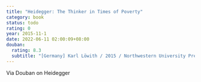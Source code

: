 ```yaml
---
title: "Heidegger: The Thinker in Times of Poverty"
category: book
status: todo
rating: 0
year: 2015-11-1
date: 2022-06-11 02:00:09+08:00
douban:
  rating: 8.3
  subtitle: "[Germany] Karl Löwith / 2015 / Northwestern University Press"
---
```


Via Douban on Heidegger
